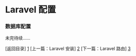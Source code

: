 Laravel 配置
=====

### 数据库配置

未完待续……

[返回目录] [1]
[上一篇：Laravel 安装] [2]
[下一篇：Laravel 路由] [3]



[1]: https://github.com/maliang/LikeLaravel "返回目录"
[2]: https://github.com/maliang/LikeLaravel/blob/master/base/install.md "Laravel 安装"
[3]: https://github.com/maliang/LikeLaravel/blob/master/base/routes.md "Laravel 路由"

